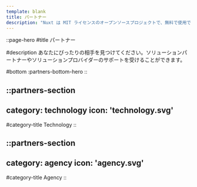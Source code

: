 ```yaml
---
template: blank
title: パートナー
description: "Nuxt は MIT ライセンスのオープンソースプロジェクトで、無料で使用できます。しかし、適切な資金的裏付けがなければ、メンテナンスの努力は持続しません。"
---
```


::page-hero
#title
パートナー

#description
あなたにぴったりの相手を見つけてください。ソリューションパートナーやソリューションプロバイダーのサポートを受けることができます。

#bottom
  :partners-bottom-hero
::

::partners-section
---
category: technology
icon: 'technology.svg'
---

#category-title
Technology
::

::partners-section
---
category: agency
icon: 'agency.svg'
---

#category-title
Agency
::
